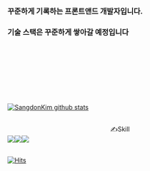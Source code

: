 ### 꾸준하게 기록하는 프론트앤드 개발자입니다.

### 기술 스택은 꾸준하게 쌓아갈 예정입니다



<br>
<br>
<br>
<br>
<br>
<br>
<br>


[![SangdonKim github stats](https://github-readme-stats.vercel.app/api?username=Sangdon1029&count_private=true&bg_color=DEG)](https://github.com/anuraghazra/github-readme-stats)


<br>
<center>✍Skill</center>
<div>
<img src="https://img.shields.io/badge/html-E34F26?style=for-the-badge&logo=html5&logoColor=white"><img src="https://img.shields.io/badge/css-1572B6?style=for-the-badge&logo=css3&logoColor=white"><img src="https://img.shields.io/badge/javascript-F7DF1E?style=for-the-badge&logo=javascript&logoColor=black"></div>


<br>

[![Hits](https://hits.seeyoufarm.com/api/count/incr/badge.svg?url=https%3A%2F%2Fgithub.com%2FSangdon1029&count_bg=%23BFD5AE&title_bg=%23B2A1A1&icon=awesomelists.svg&icon_color=%23C6DFB0&title=hits&edge_flat=false)](https://hits.seeyoufarm.com)
<!--
**Sangdon1029/Sangdon1029** is a ✨ _special_ ✨ repository because its `README.md` (this file) appears on your GitHub profile.

Here are some ideas to get you started:

- 🔭 I’m currently working on ...
- 🌱 I’m currently learning ...
- 👯 I’m looking to collaborate on ...
- 🤔 I’m looking for help with ...
- 💬 Ask me about ...
- 📫 How to reach me: ...
- 😄 Pronouns: ...
- ⚡ Fun fact: ...
-->
